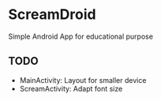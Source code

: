 # ScreamDroid

Simple Android App for educational purpose

## TODO
* MainActivity: Layout for smaller device
* ScreamActivity: Adapt font size
